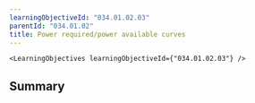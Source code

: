 ```yaml
---
learningObjectiveId: "034.01.02.03"
parentId: "034.01.02"
title: Power required/power available curves
---
```


```tsx eval
<LearningObjectives learningObjectiveId={"034.01.02.03"} />
```

## Summary
